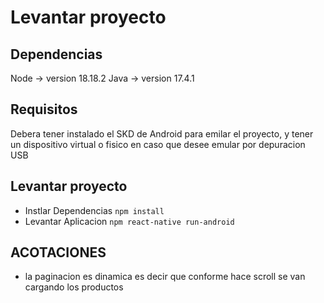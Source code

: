
# Levantar proyecto

## Dependencias


Node -> version 18.18.2
Java -> version 17.4.1

## Requisitos

Debera tener instalado el SKD de Android para emilar el proyecto, y tener un dispositivo virtual o fisico en caso que desee emular por depuracion USB


## Levantar proyecto

- Instlar Dependencias
`npm install`
- Levantar Aplicacion
`npm react-native run-android`

## ACOTACIONES
- la paginacion es dinamica es decir que conforme hace scroll se van cargando los productos
